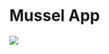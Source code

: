 # Mussel App

<image src = "https://raw.githubusercontent.com/emreyigit98/imageJson/master/mussels1.jpg">
